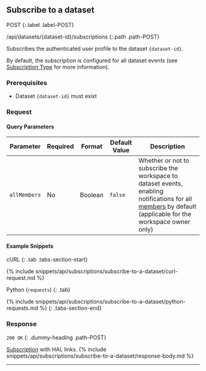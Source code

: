 ## Subscribe to a dataset

POST
{:.label .label-POST}

/api/datasets/{dataset-id}/subscriptions
{:.path .path-POST}

Subscribes the authenticated user profile to the dataset `{dataset-id}`.

By default, the subscription is configured for all dataset events (see [Subscription Type](#subscription-type) for more information).

### Prerequisites
- Dataset `{dataset-id}` must exist

### Request
#### Query Parameters

Parameter | Required | Format | Default Value | Description
--------- | -------- | ------ | ------------- | -----------
`allMembers` | No | Boolean | `false` | Whether or not to subscribe the workspace to dataset events, enabling notifications for all [members](members) by default (applicable for the workspace owner only)

#### Example Snippets
cURL
{: .tab .tabs-section-start}

{% include snippets/api/subscriptions/subscribe-to-a-dataset/curl-request.md %}

Python (`requests`)
{: .tab}

{% include snippets/api/subscriptions/subscribe-to-a-dataset/python-requests.md %}
{: .tabs-section-end}

### Response
`200 OK`
{: .dummy-heading .path-POST}

[Subscription](#subscription) with HAL links.
{% include snippets/api/subscriptions/subscribe-to-a-dataset/response-body.md %}

---
